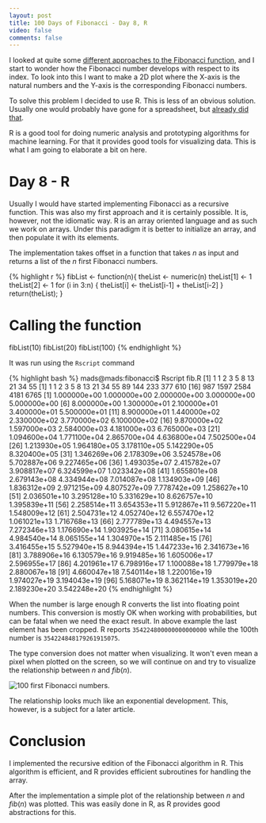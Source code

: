 ```yaml
---
layout: post
title: 100 Days of Fibonacci - Day 8, R
video: false
comments: false
---
```


I looked at quite some [different approaches to the Fibonacci function](http://buchi.dk/blog/100-days-of-fibonacci-overview/),
and I start to wonder how the Fibonacci number develops with respect
to its index. To look into this I want to make a 2D plot where the X-axis is
the natural numbers and the Y-axis is the corresponding Fibonacci numbers.

To solve this problem I decided to use R. This is less of an obvious
solution. Usually one would probably have gone for a spreadsheet, but
[already did that](/blog/100-days-of-fibonacci-day-5-spreadsheet/).

R is a good tool for doing numeric analysis and prototyping algorithms
for machine learning. For that it provides good tools for visualizing
data. This is what I am going to elaborate a bit on here.

# Day 8 - R
Usually I would have started implementing Fibonacci as a recursive
function. This was also my first approach and it is certainly
possible. It is, however, not the idiomatic way. R is an array oriented
language and as such we work on arrays. Under this paradigm it is better
to initialize an array, and then populate it with its elements.

The implementation takes offset in a function that takes _n_ as
input and returns a list of the _n_ first Fibonacci numbers.

{% highlight r %}
fibList <- function(n){
  theList <- numeric(n)
  theList[1] <- 1
  theList[2] <- 1
  for (i in 3:n) {
    theList[i] <- theList[i-1] + theList[i-2]
  }
  return(theList);
}

# Calling the function
fibList(10)
fibList(20)
fibList(100)
{% endhighlight %}

It was run using the `Rscript` command

{% highlight bash %}
mads@mads:fibonacci$ Rscript fib.R 
 [1]  1  1  2  3  5  8 13 21 34 55
 [1]    1    1    2    3    5    8   13   21   34   55   89  144  233  377  610
[16]  987 1597 2584 4181 6765
  [1] 1.000000e+00 1.000000e+00 2.000000e+00 3.000000e+00 5.000000e+00
  [6] 8.000000e+00 1.300000e+01 2.100000e+01 3.400000e+01 5.500000e+01
 [11] 8.900000e+01 1.440000e+02 2.330000e+02 3.770000e+02 6.100000e+02
 [16] 9.870000e+02 1.597000e+03 2.584000e+03 4.181000e+03 6.765000e+03
 [21] 1.094600e+04 1.771100e+04 2.865700e+04 4.636800e+04 7.502500e+04
 [26] 1.213930e+05 1.964180e+05 3.178110e+05 5.142290e+05 8.320400e+05
 [31] 1.346269e+06 2.178309e+06 3.524578e+06 5.702887e+06 9.227465e+06
 [36] 1.493035e+07 2.415782e+07 3.908817e+07 6.324599e+07 1.023342e+08
 [41] 1.655801e+08 2.679143e+08 4.334944e+08 7.014087e+08 1.134903e+09
 [46] 1.836312e+09 2.971215e+09 4.807527e+09 7.778742e+09 1.258627e+10
 [51] 2.036501e+10 3.295128e+10 5.331629e+10 8.626757e+10 1.395839e+11
 [56] 2.258514e+11 3.654353e+11 5.912867e+11 9.567220e+11 1.548009e+12
 [61] 2.504731e+12 4.052740e+12 6.557470e+12 1.061021e+13 1.716768e+13
 [66] 2.777789e+13 4.494557e+13 7.272346e+13 1.176690e+14 1.903925e+14
 [71] 3.080615e+14 4.984540e+14 8.065155e+14 1.304970e+15 2.111485e+15
 [76] 3.416455e+15 5.527940e+15 8.944394e+15 1.447233e+16 2.341673e+16
 [81] 3.788906e+16 6.130579e+16 9.919485e+16 1.605006e+17 2.596955e+17
 [86] 4.201961e+17 6.798916e+17 1.100088e+18 1.779979e+18 2.880067e+18
 [91] 4.660047e+18 7.540114e+18 1.220016e+19 1.974027e+19 3.194043e+19
 [96] 5.168071e+19 8.362114e+19 1.353019e+20 2.189230e+20 3.542248e+20
{% endhighlight %}

When the number is large enough R converts the list into floating point
numbers. This conversion is mostly OK when working with probabilities, but
can be fatal when we need the exact result. In above example the last element
has been cropped. R reports `354224800000000000000` while the 100th
number is `354224848179261915075`.

The type conversion does not matter when visualizing. It won't even mean a
pixel when plotted on the screen, so we will continue on and try to visualize
the relationship between $n$ and $fib(n)$.

![100 first Fibonacci numbers.](/blog/media/2016-01-11-100-days-of-fibonacci-day-8-r/fib.png)

The relationship looks much like an exponential development. This, however,
is a subject for a later article.

# Conclusion
I implemented the recursive edition of the Fibonacci algorithm in R. This
algorithm is efficient, and R provides efficient subroutines for handling
the array.

After the implementation a simple plot of the relationship between $n$ and
$fib(n)$ was plotted. This was easily done in R, as R provides good 
abstractions for this.